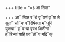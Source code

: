 +++
title = "०३ आ तिष्ठ"

+++
आ᳓ तिष्ठ र᳓थं वृ᳓षणं वृ᳓षा ते  
सुतः᳓ सो᳓मः प᳓रिषिक्ता म᳓धूनि  
युक्त्वा᳓ वृ᳓षभ्यां वृषभ क्षितीनां᳓  
ह᳓रिभ्यां याहि प्रव᳓तो᳓प मद्रि᳓क्